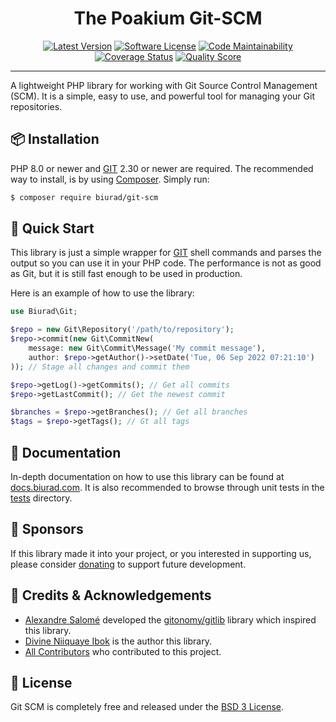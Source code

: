 <div align="center">

# The Poakium Git-SCM

[![Latest Version](https://img.shields.io/packagist/v/biurad/git-scm.svg?style=flat-square)](https://packagist.org/packages/biurad/git-scm)
[![Software License](https://img.shields.io/badge/License-BSD--3-brightgreen.svg?style=flat-square)](LICENSE)
[![Code Maintainability](https://img.shields.io/codeclimate/maintainability/biurad/php-git-scm?style=flat-square)](https://codeclimate.com/github/biurad/php-git-scm)
[![Coverage Status](https://img.shields.io/codecov/c/github/biurad/php-git-scm?style=flat-square)](https://codecov.io/gh/biurad/php-git-scm)
[![Quality Score](https://img.shields.io/scrutinizer/g/biurad/php-git-scm.svg?style=flat-square)](https://scrutinizer-ci.com/g/biurad/php-git-scm)

</div>

---

A lightweight PHP library for working with Git Source Control Management (SCM). It is a simple, easy to use, and powerful tool for managing your Git repositories.

## 📦 Installation

PHP 8.0 or newer and [GIT][2] 2.30 or newer are required. The recommended way to install, is by using [Composer][1]. Simply run:

```bash
$ composer require biurad/git-scm
```

## 📍 Quick Start

This library is just a simple wrapper for [GIT][2] shell commands and parses the output so you can use it in your PHP code.
The performance is not as good as Git, but it is still fast enough to be used in production.

Here is an example of how to use the library:

```php
use Biurad\Git;

$repo = new Git\Repository('/path/to/repository');
$repo->commit(new Git\CommitNew(
    message: new Git\Commit\Message('My commit message'),
    author: $repo->getAuthor()->setDate('Tue, 06 Sep 2022 07:21:10')
)); // Stage all changes and commit them

$repo->getLog()->getCommits(); // Get all commits
$repo->getLastCommit(); // Get the newest commit

$branches = $repo->getBranches(); // Get all branches
$tags = $repo->getTags(); // Gt all tags
```

## 📓 Documentation

In-depth documentation on how to use this library can be found at [docs.biurad.com][3]. It is also recommended to browse through unit tests in the [tests](./tests/) directory.

## 🙌 Sponsors

If this library made it into your project, or you interested in supporting us, please consider [donating][4] to support future development.

## 👥 Credits & Acknowledgements

- [Alexandre Salomé][5] developed the [gitonomy/gitlib][6] library which inspired this library.
- [Divine Niiquaye Ibok][7] is the author this library.
- [All Contributors][8] who contributed to this project.

## 📄 License

Git SCM is completely free and released under the [BSD 3 License](LICENSE).

[1]: https://getcomposer.org
[2]: https://git-scm.com
[3]: https://docs.biurad.com/php/git-scm
[4]: https://biurad.com/sponsor
[5]: https://github.com/alexandresalome
[6]: https://github.com/gitonomy/gitlib
[7]: https://github.com/divineniiquaye
[8]: https://github.com/biurad/php-git-scm/contributors
